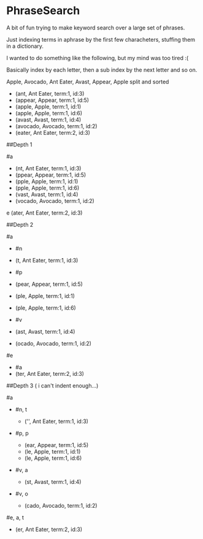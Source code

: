 PhraseSearch
============
A bit of fun trying to make keyword search over a large set of phrases.

Just indexing terms in aphrase by the first few characheters, stuffing them in a dictionary.

I wanted to do something like the following, but my mind was too tired :(

Basically index by each letter, then a sub index by the next letter and so on.

Apple, Avocado, Ant Eater, Avast, Appear, Apple
split and sorted  

- 	(ant, Ant Eater, term:1, id:3)
- 	(appear, Appear, term:1, id:5)
- 	(apple, Apple, term:1, id:1)
- 	(apple, Apple, term:1, id:6)
- 	(avast, Avast, term:1, id:4)
- 	(avocado, Avocado, term:1, id:2)
- 	(eater, Ant Eater, term:2, id:3)


##Depth 1

#a

- 	(nt, Ant Eater, term:1, id:3)
- 	(ppear, Appear, term:1, id:5)
- 	(pple, Apple, term:1, id:1)
- 	(pple, Apple, term:1, id:6)
- 	(vast, Avast, term:1, id:4)
- 	(vocado, Avocado, term:1, id:2)

e
	(ater, Ant Eater, term:2, id:3)


##Depth 2

#a	
  - #n 
   - (t, Ant Eater, term:1, id:3)

  - #p
   - (pear, Appear, term:1, id:5)
   - (ple, Apple, term:1, id:1)
   - (ple, Apple, term:1, id:6)
		
  - #v
   - (ast, Avast, term:1, id:4)
   - (ocado, Avocado, term:1, id:2)

#e
 - #a
  - (ter, Ant Eater, term:2, id:3)



##Depth 3 ( i can't indent enough...)

#a	
 - #n, t 
   - ('', Ant Eater, term:1, id:3)

 - #p, p 
   - (ear, Appear, term:1, id:5)
   - (le, Apple, term:1, id:1)
   - (le, Apple, term:1, id:6)

 - #v, a
    - (st, Avast, term:1, id:4)

 - #v, o
   -  (cado, Avocado, term:1, id:2)

#e, a, t
 -  (er, Ant Eater, term:2, id:3)

